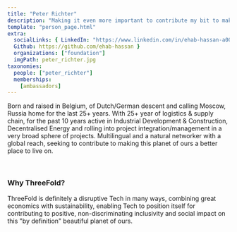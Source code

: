 ```yaml
---
title: "Peter Richter"
description: "Making it even more important to contribute my bit to make this word non-discriminating and inclusive for all!"
template: "person_page.html"
extra:
  socialLinks: { LinkedIn: "https://www.linkedin.com/in/ehab-hassan-a00897116/",
  Github: https://github.com/ehab-hassan }
  organizations: ["foundation"]
  imgPath: peter_richter.jpg
taxonomies:
  people: ["peter_richter"]
  memberships:
    [ambassadors]
---
```


Born and raised in Belgium, of Dutch/German descent and calling Moscow, Russia home for the last 25+ years. With 25+ year of logistics & supply chain, for the past 10 years active in Industrial Development & Construction, Decentralised Energy and rolling into project integration/management in a very broad sphere of projects. Multilingual and a natural networker with a global reach, seeking to contribute to making this planet of ours a better place to live on.

<br>

### Why ThreeFold?

ThreeFold is definitely a disruptive Tech in many ways, combining great economics with sustainability, enabling Tech to position itself for contributing to positive, non-discriminating inclusivity and social impact on this "by definition" beautiful planet of ours. 